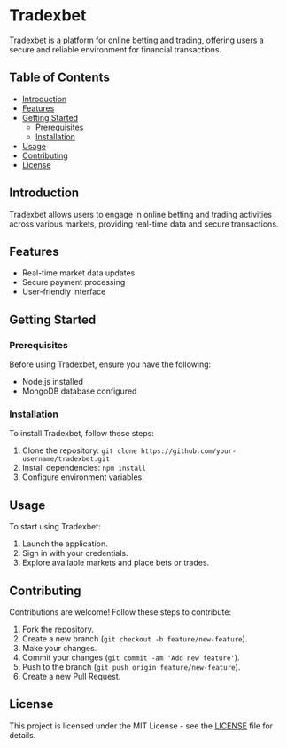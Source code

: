 # Tradexbet

Tradexbet is a platform for online betting and trading, offering users a secure and reliable environment for financial transactions.

## Table of Contents

- [Introduction](#introduction)
- [Features](#features)
- [Getting Started](#getting-started)
  - [Prerequisites](#prerequisites)
  - [Installation](#installation)
- [Usage](#usage)
- [Contributing](#contributing)
- [License](#license)

## Introduction

Tradexbet allows users to engage in online betting and trading activities across various markets, providing real-time data and secure transactions.

## Features

- Real-time market data updates
- Secure payment processing
- User-friendly interface

## Getting Started

### Prerequisites

Before using Tradexbet, ensure you have the following:

- Node.js installed
- MongoDB database configured

### Installation

To install Tradexbet, follow these steps:

1. Clone the repository: `git clone https://github.com/your-username/tradexbet.git`
2. Install dependencies: `npm install`
3. Configure environment variables.

## Usage

To start using Tradexbet:

1. Launch the application.
2. Sign in with your credentials.
3. Explore available markets and place bets or trades.

## Contributing

Contributions are welcome! Follow these steps to contribute:

1. Fork the repository.
2. Create a new branch (`git checkout -b feature/new-feature`).
3. Make your changes.
4. Commit your changes (`git commit -am 'Add new feature'`).
5. Push to the branch (`git push origin feature/new-feature`).
6. Create a new Pull Request.

## License

This project is licensed under the MIT License - see the [LICENSE](LICENSE) file for details.